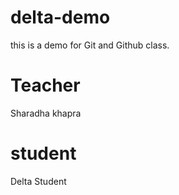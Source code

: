 # delta-demo
this is a demo for Git and Github class.

# Teacher
Sharadha khapra

# student
Delta Student

